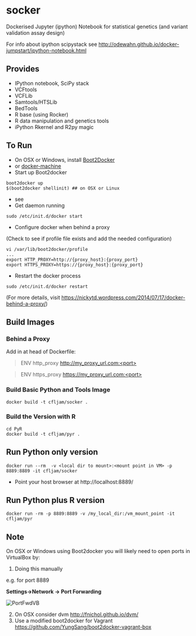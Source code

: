 socker
======

Dockerised Jupyter (ipython) Notebook for statistical genetics (and variant validation assay design)

For info about ipython scipystack see http://odewahn.github.io/docker-jumpstart/ipython-notebook.html

Provides
--------

- IPython notebook, SciPy stack
- VCFtools
- VCFLib
- Samtools/HTSLib
- BedTools
- R base (using Rocker)
- R data manipulation and genetics tools
- iPython Rkernel and R2py magic

To Run
------

- On OSX or Windows, install [Boot2Docker](https://github.com/boot2docker/boot2docker)
- or [docker-machine](https://docs.docker.com/machine/)
- Start up Boot2docker

```
boot2docker up
$(boot2docker shellinit) ## on OSX or Linux
```
- see
- Get daemon running
```
sudo /etc/init.d/docker start
```

- Configure docker when behind a proxy

(Check to see if profile file exists and add the needed configuration)
```
vi /var/lib/boot2docker/profile
...
export HTTP_PROXY=http://{proxy_host}:{proxy_port}
export HTTPS_PROXY=https://{proxy_host}:{proxy_port}
```

- Restart the docker process
```
sudo /etc/init.d/docker restart
```
(For more details, visit https://nickytd.wordpress.com/2014/07/17/docker-behind-a-proxy/)

## Build Images

### Behind a Proxy

Add in at head of Dockerfile:

>ENV http_proxy http://my_proxy_url.com:<port>

>ENV https_proxy https://my_proxy_url.com:<port>



### Build Basic Python and Tools Image

```
docker build -t cfljam/socker .
```
### Build the Version with R

```
cd PyR
docker build -t cfljam/pyr .
```

## Run Python only version


```
docker run --rm  -v <local dir to mount>:<mount point in VM> -p 8889:8889 -it cfljam/socker
```

- Point your host browser at http://localhost:8889/

## Run Python plus R version

```
docker run -rm -p 8889:8889 -v /my_local_dir:/vm_mount_point -it cfljam/pyr
```

## Note

On OSX or Windows using Boot2docker you will likely  need to open ports in VirtualBox by:

1. Doing this manually

e.g. for port 8889

**Settings->Network -> Port Forwarding**

![PortFwdVB](https://dl.dropboxusercontent.com/u/8064851/images/VirtualBoxPortForwardiPynbExample.png)

2. On OSX consider dvm  http://fnichol.github.io/dvm/
3. Use a modified boot2docker for Vagrant https://github.com/YungSang/boot2docker-vagrant-box
